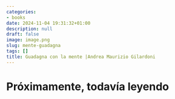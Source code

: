```yaml
---
categories:
- books
date: 2024-11-04 19:31:32+01:00
description: null
draft: false
image: image.png
slug: mente-guadagna
tags: []
title: Guadagna con la mente |Andrea Maurizio Gilardoni
---
```


# Próximamente, todavía leyendo